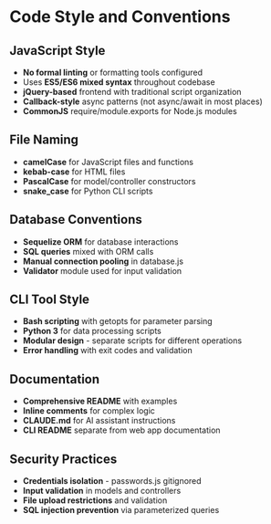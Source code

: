 # Code Style and Conventions

## JavaScript Style
- **No formal linting** or formatting tools configured
- Uses **ES5/ES6 mixed syntax** throughout codebase
- **jQuery-based** frontend with traditional script organization
- **Callback-style** async patterns (not async/await in most places)
- **CommonJS** require/module.exports for Node.js modules

## File Naming
- **camelCase** for JavaScript files and functions
- **kebab-case** for HTML files
- **PascalCase** for model/controller constructors
- **snake_case** for Python CLI scripts

## Database Conventions
- **Sequelize ORM** for database interactions
- **SQL queries** mixed with ORM calls
- **Manual connection pooling** in database.js
- **Validator** module used for input validation

## CLI Tool Style
- **Bash scripting** with getopts for parameter parsing
- **Python 3** for data processing scripts
- **Modular design** - separate scripts for different operations
- **Error handling** with exit codes and validation

## Documentation
- **Comprehensive README** with examples
- **Inline comments** for complex logic
- **CLAUDE.md** for AI assistant instructions
- **CLI README** separate from web app documentation

## Security Practices
- **Credentials isolation** - passwords.js gitignored
- **Input validation** in models and controllers
- **File upload restrictions** and validation
- **SQL injection prevention** via parameterized queries